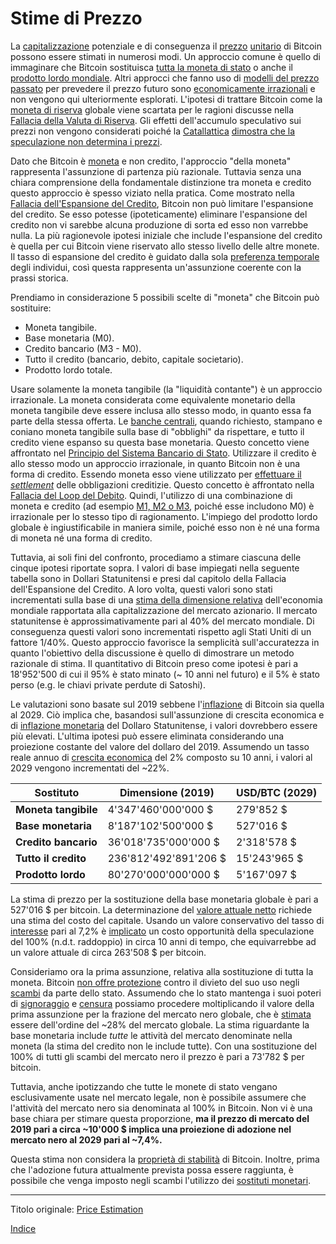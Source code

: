 # Stime di Prezzo



La [capitalizzazione](ch101-glossary.md#capitalizzazione) potenziale e di conseguenza il [prezzo](ch101-glossary.md#prezzo) [unitario](ch101-glossary.md#unità) di Bitcoin possono essere stimati in numerosi modi. Un approccio comune è quello di immaginare che Bitcoin sostituisca [tutta la moneta di stato](https://www.fool.com/investing/2017/05/25/could-the-price-of-bitcoin-go-to-1-million.aspx) o anche il [prodotto lordo mondiale](https://en.wikipedia.org/wiki/Gross_world_product). Altri approcci che fanno uso di [modelli del prezzo passato](https://medium.com/@100trillionUSD/modeling-bitcoins-value-with-scarcity-91fa0fc03e25) per prevedere il prezzo futuro sono [economicamente irrazionali](ch083-stock-to-flow-fallacy.md) e non vengono qui ulteriormente esplorati. L'ipotesi di trattare Bitcoin come la [moneta di riserva](ch017-reservation-priciple.md) globale viene scartata per le ragioni discusse nella [Fallacia della Valuta di Riserva](ch077-reserve-currency-fallacy.md). Gli effetti dell'accumulo speculativo sui prezzi non vengono considerati poiché la [Catallattica](https://en.wikipedia.org/wiki/Catallactics) [dimostra che la speculazione non determina i prezzi](https://mises.org/library/man-economy-and-state-power-and-market/html/p/949).

Dato che Bitcoin è [moneta](ch005-money-taxonomy.md) e non credito, l'approccio "della moneta" rappresenta l'assunzione di partenza più razionale. Tuttavia senza una chiara comprensione della fondamentale distinzione tra moneta e credito questo approccio è spesso viziato nella pratica. Come mostrato nella [Fallacia dell'Espansione del Credito](ch046-credit-expansion-fallacy.md), Bitcoin non può limitare l'espansione del credito. Se esso potesse (ipoteticamente) eliminare l'espansione del credito non vi sarebbe alcuna produzione di sorta ed esso non varrebbe nulla. La più ragionevole ipotesi iniziale che include l'espansione del credito è quella per cui Bitcoin viene riservato allo stesso livello delle altre monete. Il tasso di espansione del credito è guidato dalla sola [preferenza temporale](ch085-time-preference-fallacy.md) degli individui, così questa rappresenta un'assunzione coerente con la prassi storica.

Prendiamo in considerazione 5 possibili scelte di "moneta" che Bitcoin può sostituire:

* Moneta tangibile.
* Base monetaria (M0).
* Credito bancario (M3 - M0).
* Tutto il credito (bancario, debito, capitale societario).
* Prodotto lordo totale.

Usare solamente la moneta tangibile (la "liquidità contante") è un approccio irrazionale. La moneta considerata come equivalente monetario della moneta tangibile deve essere inclusa allo stesso modo, in quanto essa fa parte della stessa offerta. Le [banche centrali](https://it.wikipedia.org/wiki/Banca_centrale), quando richiesto, stampano e coniano moneta tangibile sulla base di "obblighi" da rispettare, e tutto il credito viene espanso su questa base monetaria. Questo concetto viene affrontato nel [Principio del Sistema Bancario di Stato](ch025-state-banking-principle.md). Utilizzare il credito è allo stesso modo un approccio irrazionale, in quanto Bitcoin non è una forma di credito. Essendo moneta esso viene utilizzato per [effettuare il _settlement_](https://it.wikipedia.org/wiki/Regolamento_(finanza)) delle obbligazioni creditizie. Questo concetto è affrontato nella [Fallacia del Loop del Debito](ch047-debt-loop-fallacy.md). Quindi, l'utilizzo di una combinazione di moneta e credito (ad esempio [M1, M2 o M3](https://en.wikipedia.org/wiki/Money_supply#United_States), poiché esse includono M0) è irrazionale per lo stesso tipo di ragionamento. L'impiego del prodotto lordo globale è ingiustificabile in maniera simile, poiché esso non è né una forma di moneta né una forma di credito.

Tuttavia, ai soli fini del confronto, procediamo a stimare ciascuna delle cinque ipotesi riportate sopra. I valori di base impiegati nella seguente tabella sono in Dollari Statunitensi e presi dal capitolo della Fallacia dell'Espansione del Credito. A loro volta, questi valori sono stati incrementati sulla base di una [stima della dimensione relativa](https://seekingalpha.com/article/4202768-u-s-of-world-stock-market-cap-tops-40-again) dell'economia mondiale rapportata alla capitalizzazione del mercato azionario. Il mercato statunitense è approssimativamente pari al 40% del mercato mondiale. Di conseguenza questi valori sono incrementati rispetto agli Stati Uniti di un fattore 1/40%. Questo approccio favorisce la semplicità sull'accuratezza in quanto l'obiettivo della discussione è quello di dimostrare un metodo razionale di stima. Il quantitativo di Bitcoin preso come ipotesi è pari a 18'952'500 di cui il 95% è stato minato (~ 10 anni nel futuro) e il 5% è stato perso (e.g. le chiavi private perdute di Satoshi).

Le valutazioni sono basate sul 2019 sebbene l'[inflazione](ch101-glossary.md#inflazione) di Bitcoin sia quella al 2029. Ciò implica che, basandosi sull'assunzione di crescita economica e di [inflazione monetaria](https://en.wikipedia.org/wiki/Monetary_inflation) del Dollaro Statunitense, i valori dovrebbero essere più elevati. L'ultima ipotesi può essere eliminata considerando una proiezione costante del valore del dollaro del 2019. Assumendo un tasso reale annuo di [crescita economica](https://en.wikipedia.org/wiki/Economic_growth) del 2% composto su 10 anni, i valori al 2029 vengono incrementati del ~22%.

| Sostituto              | Dimensione  (2019)    | USD/BTC (2029) |
| ---------------------- | --------------------- | -------------- |
| **Moneta tangibile**   |   4'347'460'000'000 $ |      279'852 $ |
| **Base monetaria**     |   8'187'102'500'000 $ |      527'016 $ |
| **Credito bancario**   |  36'018'735'000'000 $ |    2'318'578 $ |
| **Tutto il credito**   | 236'812'492'891'206 $ |   15'243'965 $ |
| **Prodotto lordo**     |  80'270'000'000'000 $ |    5'167'097 $ |

La stima di prezzo per la sostituzione della base monetaria globale è pari a 527'016 $ per bitcoin. La determinazione del [valore attuale netto](https://en.wikipedia.org/wiki/Net_present_value) richiede una stima del costo del capitale. Usando un valore conservativo del tasso di [interesse](ch101-glossary.md#interesse) pari al 7,2% è [implicato](https://it.wikipedia.org/wiki/Regola_del_72) un costo opportunità della speculazione del 100% (n.d.t. raddoppio) in circa 10 anni di tempo, che equivarrebbe ad un valore attuale di circa 263'508 $ per bitcoin.

Consideriamo ora la prima assunzione, relativa alla sostituzione di tutta la moneta. Bitcoin [non offre protezione](ch022-permissionless-principle.md) contro il divieto del suo uso negli [scambi](ch101-glossary.md#scambio) da parte dello stato. Assumendo che lo stato mantenga i suoi poteri di [signoraggio](https://it.wikipedia.org/wiki/Signoraggio) e [censura](ch101-glossary.md#censura) possiamo procedere moltiplicando il valore della prima assunzione per la frazione del mercato nero globale, che è [stimata](https://voxeu.org/index.php?q=node/7964) essere dell'ordine del ~28% del mercato globale. La stima riguardante la base monetaria include _tutte_ le attività del mercato denominate nella moneta (la stima del credito non le include tutte). Con una sostituzione del 100% di tutti gli scambi del mercato nero il prezzo è pari a 73'782 $ per bitcoin.

Tuttavia, anche ipotizzando che tutte le monete di stato vengano esclusivamente usate nel mercato legale, non è possibile assumere che l'attività del mercato nero sia denominata al 100% in Bitcoin. Non vi è una base chiara per stimare questa proporzione, **ma il prezzo di mercato del 2019 pari a circa ~10'000 $ implica una proiezione di adozione nel mercato nero al 2029 pari al ~7,4%.**

Questa stima non considera la [proprietà di stabilità](ch030-stability-property.md) di Bitcoin. Inoltre, prima che l'adozione futura attualmente prevista possa essere raggiunta, è possibile che venga imposto negli scambi l'utilizzo dei [sostituti monetari](ch026-substitution-principle.md).

---

Titolo originale: [Price Estimation](https://github.com/libbitcoin/libbitcoin-system/wiki/Price-Estimation)

[Indice](/README.md)

